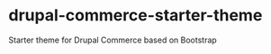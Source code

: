 drupal-commerce-starter-theme
=============================

Starter theme for Drupal Commerce based on Bootstrap
